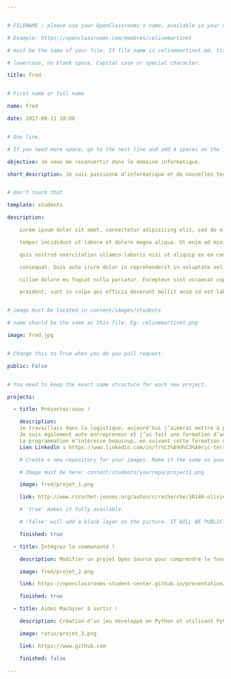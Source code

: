 ```yaml
---


# FILENAME : please use your OpenClassrooms's name, available in your url.

# Example: https://openclassrooms.com/membres/celinemartinet

# must be the name of your file. If file name is celinemartinet.md, title is celinemartinet.

# lowercase, no blank space, Capital case or special character.

title: fred


# First name or full name

name: Fred

date: 2017-09-11 10:00


# One line.

# If you need more space, go to the next line and add 4 spaces on the left, as in 'description'.

objective: Je veux me reconvertir dans le domaine informatique.

short_description: Je suis passionné d’informatique et de nouvelles technologies. J’apprends actuellement la programmation en Java.


# don't touch that

template: students

description:

    Lorem ipsum dolor sit amet, consectetur adipisicing elit, sed do eiusmod

    tempor incididunt ut labore et dolore magna aliqua. Ut enim ad minim veniam,

    quis nostrud exercitation ullamco laboris nisi ut aliquip ex ea commodo

    consequat. Duis aute irure dolor in reprehenderit in voluptate velit esse

    cillum dolore eu fugiat nulla pariatur. Excepteur sint occaecat cupidatat non

    proident, sunt in culpa qui officia deserunt mollit anim id est laborum.


# image must be located in content/images/students

# name should be the same as this file. Eg: celinemartinet.png

image: fred.jpg


# Change this to True when you do you pull request.

public: False


# You need to keep the exact same structure for each new project.

projects:

  - title: Présentez-vous !

    description: 
    Je travaillais dans la logistique, aujourd’hui j’aimerai mettre à profit mes compétences en informatique. 
    Je suis également auto entrepreneur et j’ai fait une formation d’administrateur réseau. 
    La programmation m’intéresse beaucoup, en suivant cette formation de développeur Java cela me permettra aussi d’élargir mon champ de compétence. 
    Lien Linkedln : https://www.linkedin.com/in/fr%C3%A9d%C3%A9ric-terrage-5901a5119/

    # Create a new repository for your images. Name it the same as your nickname and profile picture.

    # Image must be here: content/students/yourrepo/project1.png

    image: fred/projet_1.png

    link: http://www.ricochet-jeunes.org/auteurs/recherche/10146-olivier-vogel

    # 'true' makes it fully available.

    # 'false' will add a black layer on the picture. IT WILL BE PUBLIC!

    finished: true

  - title: Intégrez la communauté !

    description: Modifier un projet Open Source pour comprendre le fonctionnement de Git, de Github et des pull requests. 

    image: fred/projet_2.png

    link: https://openclassrooms-student-center.github.io/presentation/students/ratus.html

    finished: true

  - title: Aidez MacGyver à sortir !

    description: Création d’un jeu développé en Python et utilisant PyGame.

    image: ratus/projet_3.png

    link: https://www.github.com

    finished: false

---
```

